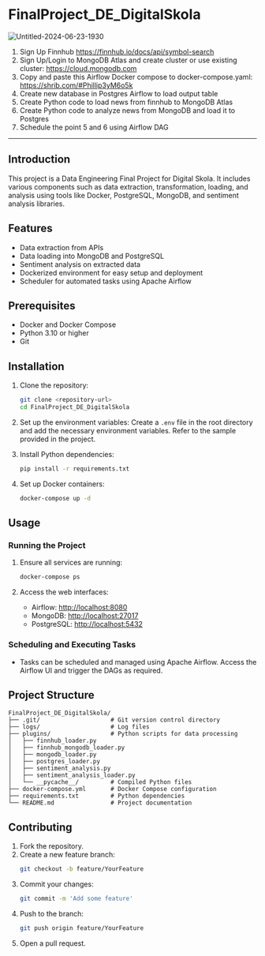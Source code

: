 # FinalProject_DE_DigitalSkola

![Untitled-2024-06-23-1930](https://github.com/andrewsuadnya/FinalProject_DE_DigitalSkola/assets/90898706/0dfb04d3-f428-4dfe-bf5b-6bf8bf9cdc8d)

1. Sign Up Finnhub https://finnhub.io/docs/api/symbol-search
2. Sign Up/Login to MongoDB Atlas and create cluster or use existing cluster:
https://cloud.mongodb.com
3. Copy and paste this Airflow Docker compose to docker-compose.yaml:
https://shrib.com/#Phillip3yM6o5k
4. Create new database in Postgres Airflow to load output table
5. Create Python code to load news from finnhub to MongoDB Atlas
6. Create Python code to analyze news from MongoDB and load it to Postgres
7. Schedule the point 5 and 6 using Airflow DAG

-------------------------------------------------------------------------------

## Introduction
This project is a Data Engineering Final Project for Digital Skola. It includes various components such as data extraction, transformation, loading, and analysis using tools like Docker, PostgreSQL, MongoDB, and sentiment analysis libraries.

## Features
- Data extraction from APIs
- Data loading into MongoDB and PostgreSQL
- Sentiment analysis on extracted data
- Dockerized environment for easy setup and deployment
- Scheduler for automated tasks using Apache Airflow

## Prerequisites
- Docker and Docker Compose
- Python 3.10 or higher
- Git

## Installation

1. Clone the repository:
    ```sh
    git clone <repository-url>
    cd FinalProject_DE_DigitalSkola
    ```

2. Set up the environment variables:
    Create a `.env` file in the root directory and add the necessary environment variables. Refer to the sample provided in the project.

3. Install Python dependencies:
    ```sh
    pip install -r requirements.txt
    ```

4. Set up Docker containers:
    ```sh
    docker-compose up -d
    ```

## Usage

### Running the Project

1. Ensure all services are running:
    ```sh
    docker-compose ps
    ```

2. Access the web interfaces:
    - Airflow: [http://localhost:8080](http://localhost:8080)
    - MongoDB: [http://localhost:27017](http://localhost:27017)
    - PostgreSQL: [http://localhost:5432](http://localhost:5432)

### Scheduling and Executing Tasks

- Tasks can be scheduled and managed using Apache Airflow. Access the Airflow UI and trigger the DAGs as required.

## Project Structure
```
FinalProject_DE_DigitalSkola/
├── .git/                    # Git version control directory
├── logs/                    # Log files
├── plugins/                 # Python scripts for data processing
│   ├── finnhub_loader.py
│   ├── finnhub_mongodb_loader.py
│   ├── mongodb_loader.py
│   ├── postgres_loader.py
│   ├── sentiment_analysis.py
│   ├── sentiment_analysis_loader.py
│   └── __pycache__/         # Compiled Python files
├── docker-compose.yml       # Docker Compose configuration
├── requirements.txt         # Python dependencies
└── README.md                # Project documentation
```

## Contributing
1. Fork the repository.
2. Create a new feature branch:
    ```sh
    git checkout -b feature/YourFeature
    ```
3. Commit your changes:
    ```sh
    git commit -m 'Add some feature'
    ```
4. Push to the branch:
    ```sh
    git push origin feature/YourFeature
    ```
5. Open a pull request.

